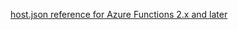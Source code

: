 [host.json reference for Azure Functions 2.x and later](https://docs.microsoft.com/en-us/azure/azure-functions/functions-host-json#logging)